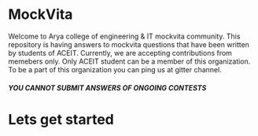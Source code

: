 # MockVita

Welcome to Arya college of engineering & IT mockvita community. This repository is having answers to mockvita questions that have been written by students of ACEIT. Currently, we are accepting contributions from memebers only. Only ACEIT student can be a member of this organization. To be a part of this organization you can ping us at gitter channel.

##### YOU CANNOT SUBMIT ANSWERS OF ONGOING CONTESTS

# Lets get started
